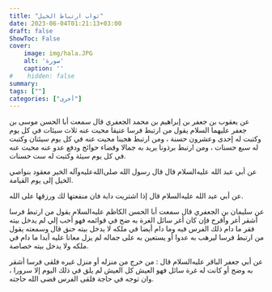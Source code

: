 ```yaml
---
title: "ثواب ارتباط الخيل"
date: 2023-06-04T01:21:13+03:00
draft: false
ShowToc: False
cover:
    image: img/hala.JPG
    alt: 'صورة'
    caption: ''
#    hidden: false
summary: 
tags: [""]
categories: ["أخرى"]
---
```

عن يعقوب بن جعفر بن
إبراهيم بن محمد الجعفري قال سمعت أبا الحسن موسى بن جعفر عليهما
السلام يقول من ارتبط فرسا عتيقا محيت عنه ثلاث سيئات في كل يوم
وكتبت له إحدى وعشرون حسنة ، ومن ارتبط هجينا محيت عنه في كل
يوم سيئتان وكتبت له سبع حسنات ، ومن ارتبط برذونا يريد به جمالا
وقضاء حوائج ودفع عدو عنه محيت عنه في كل يوم سيئة وكتبت له ست
حسنات.

عن أبي عبد الله عليه‌السلام
قال قال رسول الله صلى‌الله‌عليه‌وآله الخير معقود بنواصي الخيل إلى يوم القيامة.

عن أبي عبد الله عليه‌السلام قال إذا اشتريت دابة فان منفعتها لك ورزقها على الله.

عن سليمان بن الجعفري
قال سمعت أبا الحسن الكاظم عليه‌السلام يقول من ارتبط فرسا أشقر أغر وأقرح
فإن كان أغر سائل الغرة به ضح في قوائمه فهو أحب إلي لم يدخل بيته
فقر ما دام ذلك الفرس فيه وما دام أيضا في ملكه لا يدخل بيته حنق
قال وسمعته يقول من ارتبط فرسا ليرهب به عدوا أو يستعين به على
جماله لم يزل معانا عليه أبدا ما دام في ملكه ولا يدخل بيته خصاصة.

عن أبي جعفر
الباقر عليه‌السلام قال : من خرج من منزله أو منزل غيره فلقى فرسا أشقر به
وضح أو كانت له غرة سائل فهو العيش كل العيش لم يلق في ذلك اليوم
إلا سرورا ، وان توجه في حاجة فلقى الفرس قضى الله حاجته.


